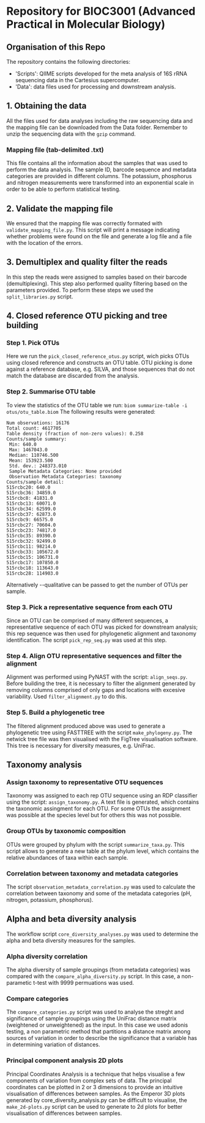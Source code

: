 # Repository for BIOC3001 (Advanced Practical in Molecular Biology) 

## Organisation of this Repo
The repository contains the following directories:  
* 'Scripts': QIIME scripts developed for the meta analysis of 16S rRNA sequencing data in the Cartesius supercomputer. 
* 'Data': data files used for processing and downstream analysis. 
## 1. Obtaining the data
All the files used for data analyses including the raw sequencing data and the mapping file can be downloaded from the Data folder. Remember to unzip the sequencing data with the ```gzip``` command. 
### Mapping file (tab-delimited .txt)
This file contains all the information about the samples that was used to perform the data analysis. The sample ID, barcode sequence and metadata categories are provided in different columns. The potassium, phosphorus and nitrogen measurements were transformed into an exponential scale in order to be able to perform statistical testing. 
## 2. Validate the mapping file 
We ensured that the mapping file was correctly formated with ```validate_mapping_file.py```. This script will print a message indicating whether problems were found on the file and generate a log file and a file with the location of the errors. 
## 3. Demultiplex and quality filter the reads
In this step the reads were assigned to samples based on their barcode (demultiplexing). This step also performed quality filtering based on the parameters provided. To perform these steps we used the ```split_libraries.py``` script.
## 4. Closed reference OTU picking and tree building
### Step 1. Pick OTUs
Here we run the ```pick_closed_reference_otus.py``` script, wich picks OTUs using closed reference and constructs an OTU table. OTU picking is done against a reference database, e.g. SILVA, and those sequences that do not match the database are discarded from the analysis. 
### Step 2. Summarise OTU table
To view the statistics of the OTU table we run:
```biom summarize-table -i otus/otu_table.biom```
The following results were generated:
```Num samples: 30
Num observations: 16176
Total count: 4617705
Table density (fraction of non-zero values): 0.258
Counts/sample summary:
 Min: 640.0
 Max: 1467043.0
 Median: 110746.500
 Mean: 153923.500
 Std. dev.: 248373.010
 Sample Metadata Categories: None provided
 Observation Metadata Categories: taxonomy
Counts/sample detail:
515rcbc20: 640.0
515rcbc36: 34859.0
515rcbc8: 41831.0
515rcbc13: 60071.0
515rcbc34: 62599.0
515rcbc37: 62873.0
515rcbc9: 66575.0
515rcbc27: 70604.0
515rcbc23: 74817.0
515rcbc35: 89390.0
515rcbc32: 92499.0
515rcbc11: 98214.0
515rcbc33: 105672.0
515rcbc15: 106731.0
515rcbc17: 107850.0
515rcbc18: 113643.0
515rcbc28: 114903.0
```
Alternatively --qualitative can be passed to get the number of OTUs per sample.
### Step 3. Pick a representative sequence from each OTU
Since an OTU can be comprised of many different sequences, a representative sequence of each OTU was picked for downstream analysis; this rep sequence was then used for phylogenetic alignment and taxonomy identification. The script ```pick_rep_seq.py``` was used at this step.
### Step 4. Align OTU representative sequences and filter the alignment 
Alignment was performed using PyNAST with the script: ```align_seqs.py```. Before building the tree, it is necessary to filter the alignment generated by removing columns comprised of only gaps and locations with excesive variability. Used ```filter_alignment.py``` to do this. 
### Step 5. Build a phylogenetic tree
The filtered alignment produced above was used to generate a phylogenetic tree using FASTTREE with the script ```make_phylogeny.py```. The netwick tree file was then visualised with the FigTree visualisation software. This tree is necessary for diversity measures, e.g. UniFrac. 
## Taxonomy analysis 
### Assign taxonomy to representative OTU sequences
Taxonomy was assigned to each rep OTU sequence using an RDP classifier using the script: ```assign_taxonomy.py```. A text file is generated, which contains the taxonomic assingment for each OTU. For some OTUs the assignment was possible at the species level but for others this was not possible.
### Group OTUs by taxonomic composition 
OTUs were grouped by phylum with the script ```summarize_taxa.py```. This script allows to generate a new table at the phylum level, which contains the relative abundances of taxa within each sample. 
### Correlation between taxonomy and metadata categories
 The script ```observation_metadata_correlation.py``` was used to calculate the correlation between taxonomy and some of the metadata categories (pH, nitrogen, potassium, phosphorus). 
## Alpha and beta diversity analysis
The workflow script ```core_diversity_analyses.py``` was used to determine the alpha and beta diversity measures for the samples. 
### Alpha diversity correlation
The alpha diversity of sample groupings (from metadata categories) was compared with the ```compare_alpha_diversity.py``` script. In this case, a non-parametic t-test with 9999 permuations was used. 
### Compare categories
The ```compare_categories.py``` script was used to analyse the streght and significance of sample groupings using the UniFrac distance matrix (weightened or unweightened) as the input. In this case we used adonis testing, a non parametric method that partitions a distance matrix among sources of variation in order to describe the significance that a variable has in determining variation of distances. 
### Principal component analysis 2D plots 
Principal Coordinates Analysis is a technique that helps visualise a few components of variation from complex sets of data. The principal coordinates can be plotted in 2 or 3 dimensions to provide an intuitive visualisation of differences between samples. As the Emperor 3D plots generated by core_diversity_analysis.py can be difficult to visualise, the ```make_2d-plots.py``` script can be used to generate to 2d plots for better visualisation of differences between samples. 
